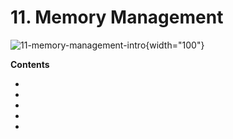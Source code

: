 # 11. Memory Management

<primary-label ref="header-label"/>

<secondary-label ref="doc-complete"/>

![11-memory-management-intro](11-memory-management-intro.png){width="100"}

**Contents**
- [](11-1-Memory-Model.md)
- [](11-2-Ownership-Tracking.md)
- [](11-3-Second-Class-Borrows.md)
- [](11-4-Law-of-Exclusivity.md)
- [](11-5-Memory-Error-Mitigations.md)
